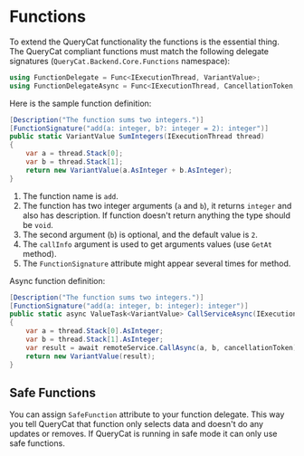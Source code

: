 # Functions

To extend the QueryCat functionality the functions is the essential thing. The QueryCat compliant functions must match the following delegate signatures (`QueryCat.Backend.Core.Functions` namespace):

```csharp
using FunctionDelegate = Func<IExecutionThread, VariantValue>;
using FunctionDelegateAsync = Func<IExecutionThread, CancellationToken, ValueTask<VariantValue>>;
```

Here is the sample function definition:

```csharp
[Description("The function sums two integers.")]
[FunctionSignature("add(a: integer, b?: integer = 2): integer")]
public static VariantValue SumIntegers(IExecutionThread thread)
{
    var a = thread.Stack[0];
    var b = thread.Stack[1];
    return new VariantValue(a.AsInteger + b.AsInteger);
}
```

1. The function name is `add`.
2. The function has two integer arguments (`a` and `b`), it returns `integer` and also has description. If function doesn't return anything the type should be `void`.
3. The second argument (`b`) is optional, and the default value is `2`.
4. The `callInfo` argument is used to get arguments values (use `GetAt` method).
5. The `FunctionSignature` attribute might appear several times for method.

Async function definition:

```csharp
[Description("The function sums two integers.")]
[FunctionSignature("add(a: integer, b: integer): integer")]
public static async ValueTask<VariantValue> CallServiceAsync(IExecutionThread thread, CancellationToken cancellationToken)
{
    var a = thread.Stack[0].AsInteger;
    var b = thread.Stack[1].AsInteger;
    var result = await remoteService.CallAsync(a, b, cancellationToken);
    return new VariantValue(result);
}
```

## Safe Functions

You can assign `SafeFunction` attribute to your function delegate. This way you tell QueryCat that function only selects data and doesn't do any updates or removes. If QueryCat is running in safe mode it can only use safe functions.
